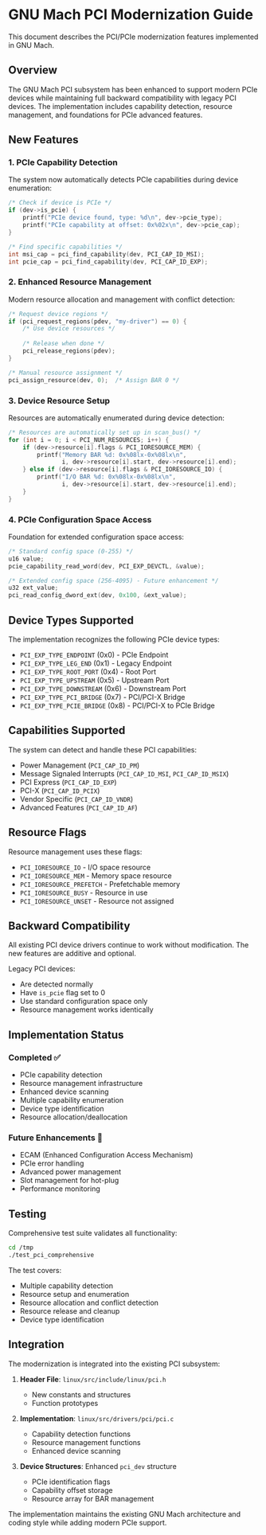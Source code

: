 # GNU Mach PCI Modernization Guide

This document describes the PCI/PCIe modernization features implemented in GNU Mach.

## Overview

The GNU Mach PCI subsystem has been enhanced to support modern PCIe devices while maintaining full backward compatibility with legacy PCI devices. The implementation includes capability detection, resource management, and foundations for PCIe advanced features.

## New Features

### 1. PCIe Capability Detection

The system now automatically detects PCIe capabilities during device enumeration:

```c
/* Check if device is PCIe */
if (dev->is_pcie) {
    printf("PCIe device found, type: %d\n", dev->pcie_type);
    printf("PCIe capability at offset: 0x%02x\n", dev->pcie_cap);
}

/* Find specific capabilities */
int msi_cap = pci_find_capability(dev, PCI_CAP_ID_MSI);
int pcie_cap = pci_find_capability(dev, PCI_CAP_ID_EXP);
```

### 2. Enhanced Resource Management

Modern resource allocation and management with conflict detection:

```c
/* Request device regions */
if (pci_request_regions(pdev, "my-driver") == 0) {
    /* Use device resources */
    
    /* Release when done */
    pci_release_regions(pdev);
}

/* Manual resource assignment */
pci_assign_resource(dev, 0);  /* Assign BAR 0 */
```

### 3. Device Resource Setup

Resources are automatically enumerated during device detection:

```c
/* Resources are automatically set up in scan_bus() */
for (int i = 0; i < PCI_NUM_RESOURCES; i++) {
    if (dev->resource[i].flags & PCI_IORESOURCE_MEM) {
        printf("Memory BAR %d: 0x%08lx-0x%08lx\n", 
               i, dev->resource[i].start, dev->resource[i].end);
    } else if (dev->resource[i].flags & PCI_IORESOURCE_IO) {
        printf("I/O BAR %d: 0x%08lx-0x%08lx\n", 
               i, dev->resource[i].start, dev->resource[i].end);
    }
}
```

### 4. PCIe Configuration Space Access

Foundation for extended configuration space access:

```c
/* Standard config space (0-255) */
u16 value;
pcie_capability_read_word(dev, PCI_EXP_DEVCTL, &value);

/* Extended config space (256-4095) - Future enhancement */
u32 ext_value;
pci_read_config_dword_ext(dev, 0x100, &ext_value);
```

## Device Types Supported

The implementation recognizes the following PCIe device types:

- `PCI_EXP_TYPE_ENDPOINT` (0x0) - PCIe Endpoint
- `PCI_EXP_TYPE_LEG_END` (0x1) - Legacy Endpoint  
- `PCI_EXP_TYPE_ROOT_PORT` (0x4) - Root Port
- `PCI_EXP_TYPE_UPSTREAM` (0x5) - Upstream Port
- `PCI_EXP_TYPE_DOWNSTREAM` (0x6) - Downstream Port
- `PCI_EXP_TYPE_PCI_BRIDGE` (0x7) - PCI/PCI-X Bridge
- `PCI_EXP_TYPE_PCIE_BRIDGE` (0x8) - PCI/PCI-X to PCIe Bridge

## Capabilities Supported

The system can detect and handle these PCI capabilities:

- Power Management (`PCI_CAP_ID_PM`)
- Message Signaled Interrupts (`PCI_CAP_ID_MSI`, `PCI_CAP_ID_MSIX`)
- PCI Express (`PCI_CAP_ID_EXP`)
- PCI-X (`PCI_CAP_ID_PCIX`)
- Vendor Specific (`PCI_CAP_ID_VNDR`)
- Advanced Features (`PCI_CAP_ID_AF`)

## Resource Flags

Resource management uses these flags:

- `PCI_IORESOURCE_IO` - I/O space resource
- `PCI_IORESOURCE_MEM` - Memory space resource  
- `PCI_IORESOURCE_PREFETCH` - Prefetchable memory
- `PCI_IORESOURCE_BUSY` - Resource in use
- `PCI_IORESOURCE_UNSET` - Resource not assigned

## Backward Compatibility

All existing PCI device drivers continue to work without modification. The new features are additive and optional.

Legacy PCI devices:
- Are detected normally
- Have `is_pcie` flag set to 0
- Use standard configuration space only
- Resource management works identically

## Implementation Status

### Completed ✅
- PCIe capability detection
- Resource management infrastructure  
- Enhanced device scanning
- Multiple capability enumeration
- Device type identification
- Resource allocation/deallocation

### Future Enhancements 🔄
- ECAM (Enhanced Configuration Access Mechanism)
- PCIe error handling
- Advanced power management
- Slot management for hot-plug
- Performance monitoring

## Testing

Comprehensive test suite validates all functionality:

```bash
cd /tmp
./test_pci_comprehensive
```

The test covers:
- Multiple capability detection
- Resource setup and enumeration  
- Resource allocation and conflict detection
- Resource release and cleanup
- Device type identification

## Integration

The modernization is integrated into the existing PCI subsystem:

1. **Header File**: `linux/src/include/linux/pci.h`
   - New constants and structures
   - Function prototypes

2. **Implementation**: `linux/src/drivers/pci/pci.c` 
   - Capability detection functions
   - Resource management functions
   - Enhanced device scanning

3. **Device Structures**: Enhanced `pci_dev` structure
   - PCIe identification flags
   - Capability offset storage
   - Resource array for BAR management

The implementation maintains the existing GNU Mach architecture and coding style while adding modern PCIe support.